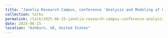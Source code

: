 ```yaml
---
title: "Janelia Research Campus, conference 'Analysis and Modeling of Connectomes'"
collection: talks
permalink: /talk/2025-06-15-janelia-research-campus-conference-analysis-and-modeling-of-connectomes
date: 2025-06-15
location: "Ashburn, VA, United States"
---
```


